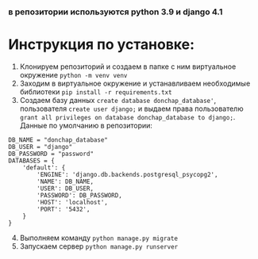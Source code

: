 ### в репозитории используются python 3.9 и django 4.1
# Инструкция по установке:
1) Клонируем репозиторий и создаем в папке с ним виртуальное окружение `python -m venv venv`
2) Заходим в виртуальное окружение и устанавливаем необходимые библиотеки `pip install -r requirements.txt`
3) Создаем базу данных `create database donchap_database'`, пользователя `create user django;` и выдаем права пользователю `grant all privileges on database donchap_database to django;`. Данные по умолчанию в репозитории: 
```
DB_NAME = "donchap_database"
DB_USER = "django"
DB_PASSWORD = "password"
DATABASES = {
    'default': {
        'ENGINE': 'django.db.backends.postgresql_psycopg2',
        'NAME': DB_NAME,
        'USER': DB_USER,
        'PASSWORD': DB_PASSWORD,
        'HOST': 'localhost',
        'PORT': '5432',
    }
}
```
4) Выполняем команду `python manage.py migrate`
5) Запускаем сервер `python manage.py runserver`
